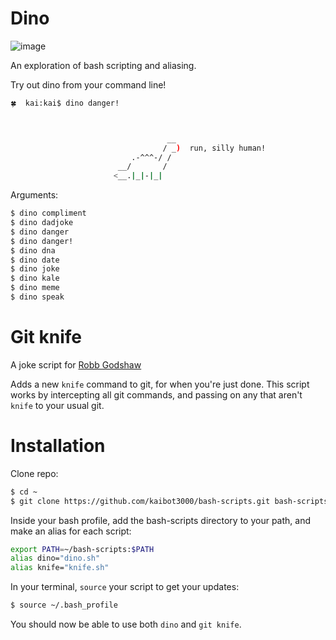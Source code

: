 # Dino

![image](dino-compliment.png)

An exploration of bash scripting and aliasing. 

Try out dino from your command line!

```sh
🍀  kai:kai$ dino danger!



                                   __  
                                  / _)  run, silly human!
                           .-^^^-/ /  
                        __/       /  
                       <__.|_|-|_|  
```

Arguments:
```sh
$ dino compliment
$ dino dadjoke
$ dino danger
$ dino danger!
$ dino dna
$ dino date
$ dino joke
$ dino kale
$ dino meme
$ dino speak
```
# Git knife

A joke script for [Robb Godshaw](http://robb.cc/Art)

Adds a new `knife` command to git, for when you're just done.
This script works by intercepting all git commands, and passing on any that aren't `knife` to your usual git.

# Installation

Clone repo:
```sh
$ cd ~
$ git clone https://github.com/kaibot3000/bash-scripts.git bash-scripts
```

Inside your bash profile, add the bash-scripts directory to your path, and make an alias for each script:
```sh
export PATH=~/bash-scripts:$PATH
alias dino="dino.sh"
alias knife="knife.sh"
```

In your terminal, `source` your script to get your updates:
```sh
$ source ~/.bash_profile
```

You should now be able to use both `dino` and `git knife`.
